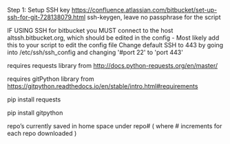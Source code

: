 Step 1: Setup SSH key
https://confluence.atlassian.com/bitbucket/set-up-ssh-for-git-728138079.html
ssh-keygen, leave no passphrase for the script

IF USING SSH for bitbucket you MUST connect to the host altssh.bitbucket.org, which should be edited in the config
	- Most likely add this to your script to edit the config file
Change default SSH to 443 by going into /etc/ssh/ssh_config and changing '#port 22' to 'port 443'
 
requires requests library from http://docs.python-requests.org/en/master/

requires gitPython library from https://gitpython.readthedocs.io/en/stable/intro.html#requirements

pip install requests

pip install gitpython

repo’s currently saved in home space under repo# ( where # increments for each repo downloaded )
